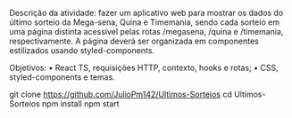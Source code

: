 Descrição da atividade: fazer um aplicativo web para mostrar os dados do último sorteio da Mega-sena, Quina e
Timemania, sendo cada sorteio em uma página distinta acessível pelas rotas /megasena, /quina e /timemania,
respectivamente. A página deverá ser organizada em componentes estilizados usando styled-components.

Objetivos:
• React TS, requisições HTTP, contexto, hooks e rotas;
• CSS, styled-components e temas.

git clone https://github.com/JulioPm142/Ultimos-Sorteios
cd Ultimos-Sorteios
npm install
npm start
